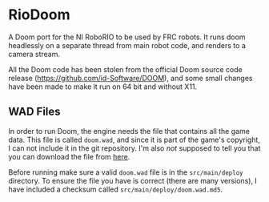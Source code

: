 # RioDoom

A Doom port for the NI RoboRIO to be used by FRC robots. It runs doom headlessly on a separate thread from main robot code, and renders to a camera stream. 

All the Doom code has been stolen from the official Doom source code release (https://github.com/id-Software/DOOM), and some small changes have been made to make it run on 64 bit and without X11.
## WAD Files

In order to run Doom, the engine needs the file that contains all the game data. This file is called `doom.wad`, and since it is part of the game's copyright, I can not include it in the git repository. I'm also *not* supposed to tell you that you can download the file from [here](https://github.com/Akbar30Bill/DOOM_wads).

Before running make sure a valid `doom.wad` file is in the `src/main/deploy` directory. To ensure the file you have is correct (there are many versions), I have included a checksum called `src/main/deploy/doom.wad.md5`. 